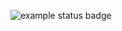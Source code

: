 ![example status badge](https://github.com/manvindersingh086/gh-composite-actions/actions/workflows/main.yml/badge.svg)

